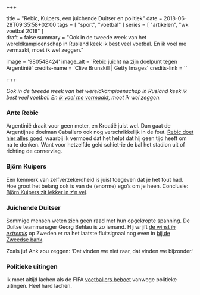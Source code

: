 +++

title = "Rebic, Kuipers, een juichende Duitser en politiek"
date = 2018-06-28T09:35:58+02:00 
tags = [ "sport", "voetbal" ] 
series = [ "artikelen", "wk voetbal 2018" ]  
draft = false
summary = "Ook in de tweede week van het wereldkampioenschap in Rusland keek ik best veel voetbal. En ik voel me vermaakt, moet ik wel zeggen."

image = '980548424'
image_alt = 'Rebic juicht na zijn doelpunt tegen Argentinië'
credits-name = 'Clive Brunskill | Getty Images'
credits-link = ''

+++

_Ook in de tweede week van het wereldkampioenschap in Rusland keek ik best veel voetbal. En [ik voel me vermaakt](https://media.giphy.com/media/hrnYspWWhsIyA/giphy.gif), moet ik wel zeggen._

### Ante Rebic

Argentinië draait voor geen meter, en Kroatië juist wel. Dan gaat de Argentijnse doelman Caballero ook nog verschrikkelijk in de fout. [Rebic doet hier alles goed](https://www.youtube.com/watch?v=hcM5n71XmBo), waarbij ik vermoed dat het helpt dat hij geen tijd heeft om na te denken. Want voor hetzelfde geld schiet-ie de bal het stadion uit of richting de cornervlag.

### Björn Kuipers

Een kenmerk van zelfverzekerdheid is juist toegeven dat je het fout had. Hoe groot het belang ook is van de (enorme) ego’s om je heen. Conclusie: [Björn Kuipers zit lekker in z’n vel](https://nos.nl/artikel/2237848-kuipers-oogst-bewondering-geef-hem-de-finale.html).

### Juichende Duitser

Sommige mensen weten zich geen raad met hun opgekropte spanning. De Duitse teammanager Georg Behlau is zo iemand. Hij wrijft [de winst _in extremis_](https://www.youtube.com/watch?v=4e9a3KptfC0) op Zweden er na het laatste fluitsignaal nog even in [bij de Zweedse bank](https://nos.nl/artikel/2238101-duitsland-in-extase-bloed-zweet-en-tranen-en-toen-kwam-kroos.html).

Zoals juf Ank zou zeggen: ‘Dat vinden we niet raar, dat vinden we bijzonder.’

### Politieke uitingen

Ik moet altijd lachen als de FIFA [voetballers beboet](https://nos.nl/artikel/2238390-xhaka-en-shaqiri-beboet-voor-albanese-gebaren-tegen-servie.html) vanwege politieke uitingen. Heel hard lachen.